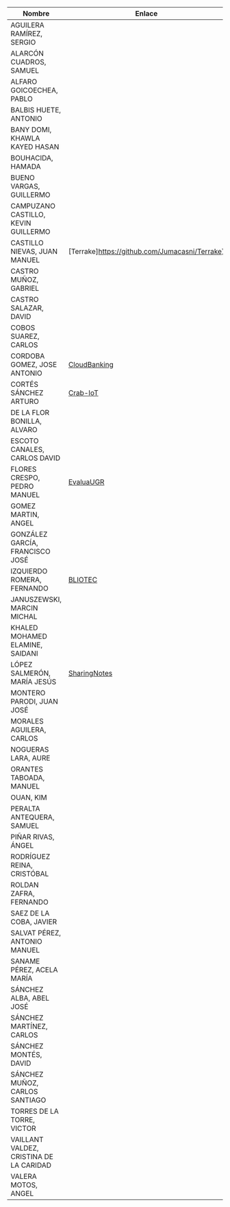| Nombre | Enlace | Versión |
|--------|--------|---------|
|AGUILERA RAMÍREZ, SERGIO | | |
|ALARCÓN CUADROS, SAMUEL | | |
|ALFARO GOICOECHEA, PABLO | | |
|BALBIS HUETE, ANTONIO | | |
|BANY DOMI, KHAWLA KAYED HASAN | | |
|BOUHACIDA, HAMADA | | |
|BUENO VARGAS, GUILLERMO | | |
|CAMPUZANO CASTILLO, KEVIN GUILLERMO | | |
|CASTILLO NIEVAS, JUAN MANUEL |[Terrake]https://github.com/Jumacasni/Terrake) | 2.0.3 |
|CASTRO MUÑOZ, GABRIEL  | | |
|CASTRO SALAZAR, DAVID | | |
|COBOS SUAREZ, CARLOS | | |
|CORDOBA GOMEZ, JOSE ANTONIO | [CloudBanking](https://github.com/pepitoenpeligro/CloudBanking) |  0.3.0  |
|CORTÉS SÁNCHEZ ARTURO  | [Crab-IoT](https://github.com/arturocs/crab-iot) | 0.3.1 |
|DE LA FLOR BONILLA, ALVARO | | |
|ESCOTO CANALES, CARLOS DAVID | | |
|FLORES CRESPO, PEDRO MANUEL | [EvaluaUGR](https://github.com/PedroMFC/EvaluaUGR) | 2.0.1 |
|GOMEZ MARTIN, ANGEL | | |
|GONZÁLEZ GARCÍA, FRANCISCO JOSÉ | | |
|IZQUIERDO ROMERA, FERNANDO  | [BLIOTEC](https://github.com/fer227/BLIOTEC) | 2.0.0 |
|JANUSZEWSKI, MARCIN MICHAL | | |
|KHALED MOHAMED ELAMINE, SAIDANI | | |
|LÓPEZ SALMERÓN, MARÍA JESÚS | [SharingNotes](https://github.com/mjls130598/SharingNotes) | 0.2.2 |
|MONTERO PARODI, JUAN JOSÉ | | |
|MORALES AGUILERA, CARLOS | | |
|NOGUERAS LARA, AURE | | |
|ORANTES TABOADA, MANUEL | | |
|OUAN, KIM | | |
|PERALTA ANTEQUERA, SAMUEL | | |
|PIÑAR RIVAS, ÁNGEL | | |
|RODRÍGUEZ REINA, CRISTÓBAL | | |
|ROLDAN ZAFRA, FERNANDO | | |
|SAEZ DE LA COBA, JAVIER| | |
|SALVAT PÉREZ, ANTONIO MANUEL | | |
|SANAME PÉREZ, ACELA MARÍA | | |
|SÁNCHEZ ALBA, ABEL JOSÉ | | |
|SÁNCHEZ MARTÍNEZ, CARLOS | | |
|SÁNCHEZ MONTÉS, DAVID | | |
|SÁNCHEZ MUÑOZ, CARLOS SANTIAGO | | |
|TORRES DE LA TORRE, VICTOR| | |
|VAILLANT VALDEZ, CRISTINA DE LA CARIDAD | | |
|VALERA MOTOS, ANGEL | | |
